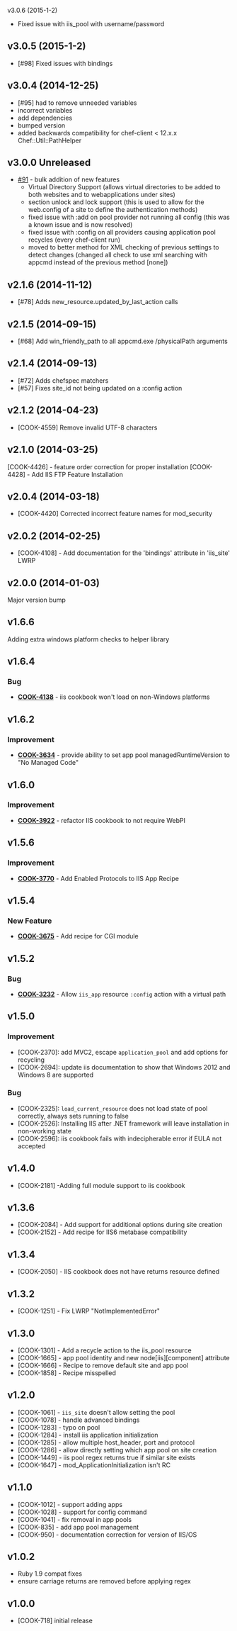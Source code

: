v3.0.6 (2015-1-2)
- Fixed issue with iis_pool with username/password

v3.0.5 (2015-1-2)
-------------------
- [#98] Fixed issues with bindings

v3.0.4 (2014-12-25)
-------------------
- [#95] had to remove unneeded variables
- incorrect variables
- add dependencies
- bumped version
- added backwards compatibility for chef-client < 12.x.x Chef::Util::PathHelper

v3.0.0 Unreleased
-------------------
- [#91](https://github.com/opscode-cookbooks/iis/pull/91) - bulk addition of new features
  - Virtual Directory Support (allows virtual directories to be added to both websites and to webapplications under sites)
  - section unlock and lock support (this is used to allow for the web.config of a site to define the authentication methods)
  - fixed issue with :add on pool provider not running all config (this was a known issue and is now resolved)
  - fixed issue with :config on all providers causing application pool recycles (every chef-client run)
  - moved to better method for XML checking of previous settings to detect changes (changed all check to use xml searching with appcmd instead of the previous method [none])

v2.1.6 (2014-11-12)
-------------------
- [#78] Adds new_resource.updated_by_last_action calls

v2.1.5 (2014-09-15)
-------------------
- [#68] Add win_friendly_path to all appcmd.exe /physicalPath arguments

v2.1.4 (2014-09-13)
-------------------
- [#72] Adds chefspec matchers
- [#57] Fixes site_id not being updated on a :config action

v2.1.2 (2014-04-23)
-------------------
- [COOK-4559] Remove invalid UTF-8 characters


v2.1.0 (2014-03-25)
-------------------
[COOK-4426] -  feature order correction for proper installation
[COOK-4428] -  Add IIS FTP Feature Installation


v2.0.4 (2014-03-18)
-------------------
- [COOK-4420] Corrected incorrect feature names for mod_security


v2.0.2 (2014-02-25)
-------------------
- [COOK-4108] - Add documentation for the 'bindings' attribute in 'iis_site' LWRP


v2.0.0 (2014-01-03)
-------------------
Major version bump


v1.6.6
------
Adding extra windows platform checks to helper library


v1.6.4
------
### Bug
- **[COOK-4138](https://tickets.opscode.com/browse/COOK-4138)** - iis cookbook won't load on non-Windows platforms


v1.6.2
------
### Improvement
- **[COOK-3634](https://tickets.opscode.com/browse/COOK-3634)** - provide ability to set app pool managedRuntimeVersion to "No Managed Code"


v1.6.0
------
### Improvement
- **[COOK-3922](https://tickets.opscode.com/browse/COOK-3922)** - refactor IIS cookbook to not require WebPI


v1.5.6
------
### Improvement
- **[COOK-3770](https://tickets.opscode.com/browse/COOK-3770)** - Add Enabled Protocols to IIS App Recipe


v1.5.4
------
### New Feature
- **[COOK-3675](https://tickets.opscode.com/browse/COOK-3675)** - Add recipe for CGI module

v1.5.2
------
### Bug
- **[COOK-3232](https://tickets.opscode.com/browse/COOK-3232)** - Allow `iis_app` resource `:config` action with a virtual path

v1.5.0
------
### Improvement

- [COOK-2370]: add MVC2, escape `application_pool` and add options for
  recycling
- [COOK-2694]: update iis documentation to show that Windows 2012 and
  Windows 8 are supported

### Bug

- [COOK-2325]: `load_current_resource` does not load state of pool
  correctly, always sets running to false
- [COOK-2526]: Installing IIS after .NET framework will leave
  installation in non-working state
- [COOK-2596]: iis cookbook fails with indecipherable error if EULA
  not accepted

v1.4.0
------
* [COOK-2181] -Adding full module support to iis cookbook

v1.3.6
------
* [COOK-2084] - Add support for additional options during site creation
* [COOK-2152] - Add recipe for IIS6 metabase compatibility

v1.3.4
------
* [COOK-2050] - IIS cookbook does not have returns resource defined

v1.3.2
------
* [COOK-1251] - Fix LWRP "NotImplementedError"

v1.3.0
------
* [COOK-1301] - Add a recycle action to the iis_pool resource
* [COOK-1665] - app pool identity and new node[iis][component] attribute
* [COOK-1666] - Recipe to remove default site and app pool
* [COOK-1858] - Recipe misspelled

v1.2.0
------
* [COOK-1061] - `iis_site` doesn't allow setting the pool
* [COOK-1078] - handle advanced bindings
* [COOK-1283] - typo on pool
* [COOK-1284] - install iis application initialization
* [COOK-1285] - allow multiple host_header, port and protocol
* [COOK-1286] - allow directly setting which app pool on site creation
* [COOK-1449] - iis pool regex returns true if similar site exists
* [COOK-1647] - mod_ApplicationInitialization isn't RC

v1.1.0
------
* [COOK-1012] - support adding apps
* [COOK-1028] - support for config command
* [COOK-1041] - fix removal in app pools
* [COOK-835] - add app pool management
* [COOK-950] - documentation correction for version of IIS/OS

v1.0.2
------
* Ruby 1.9 compat fixes
* ensure carriage returns are removed before applying regex

v1.0.0
------
* [COOK-718] initial release
